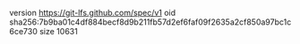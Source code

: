 version https://git-lfs.github.com/spec/v1
oid sha256:7b9ba01c4df884becf8d9b211fb57d2ef6faf09f2635a2cf850a97bc1c6ce730
size 10631
